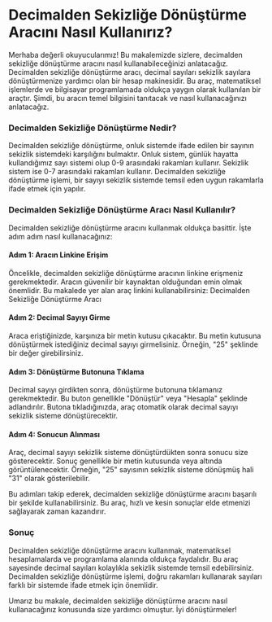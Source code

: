 Decimalden Sekizliğe Dönüştürme Aracını Nasıl Kullanırız?
=========================================================

Merhaba değerli okuyucularımız! Bu makalemizde sizlere, decimalden sekizliğe dönüştürme aracını nasıl kullanabileceğinizi anlatacağız. Decimalden sekizliğe dönüştürme aracı, decimal sayıları sekizlik sayılara dönüştürmenize yardımcı olan bir hesap makinesidir. Bu araç, matematiksel işlemlerde ve bilgisayar programlamada oldukça yaygın olarak kullanılan bir araçtır. Şimdi, bu aracın temel bilgisini tanıtacak ve nasıl kullanacağınızı anlatacağız.

### Decimalden Sekizliğe Dönüştürme Nedir?

Decimalden sekizliğe dönüştürme, onluk sistemde ifade edilen bir sayının sekizlik sistemdeki karşılığını bulmaktır. Onluk sistem, günlük hayatta kullandığımız sayı sistemi olup 0-9 arasındaki rakamları kullanır. Sekizlik sistem ise 0-7 arasındaki rakamları kullanır. Decimalden sekizliğe dönüştürme işlemi, bir sayıyı sekizlik sistemde temsil eden uygun rakamlarla ifade etmek için yapılır.

### Decimalden Sekizliğe Dönüştürme Aracı Nasıl Kullanılır?

Decimalden sekizliğe dönüştürme aracını kullanmak oldukça basittir. İşte adım adım nasıl kullanacağınız:

#### Adım 1: Aracın Linkine Erişim

Öncelikle, decimalden sekizliğe dönüştürme aracının linkine erişmeniz gerekmektedir. Aracın güvenilir bir kaynaktan olduğundan emin olmak önemlidir. Bu makalede yer alan araç linkini kullanabilirsiniz: Decimalden Sekizliğe Dönüştürme Aracı

#### Adım 2: Decimal Sayıyı Girme

Araca eriştiğinizde, karşınıza bir metin kutusu çıkacaktır. Bu metin kutusuna dönüştürmek istediğiniz decimal sayıyı girmelisiniz. Örneğin, "25" şeklinde bir değer girebilirsiniz.

#### Adım 3: Dönüştürme Butonuna Tıklama

Decimal sayıyı girdikten sonra, dönüştürme butonuna tıklamanız gerekmektedir. Bu buton genellikle "Dönüştür" veya "Hesapla" şeklinde adlandırılır. Butona tıkladığınızda, araç otomatik olarak decimal sayıyı sekizlik sisteme dönüştürecektir.

#### Adım 4: Sonucun Alınması

Araç, decimal sayıyı sekizlik sisteme dönüştürdükten sonra sonucu size gösterecektir. Sonuç genellikle bir metin kutusunda veya altında görüntülenecektir. Örneğin, "25" sayısının sekizlik sisteme dönüşmüş hali "31" olarak gösterilebilir.

Bu adımları takip ederek, decimalden sekizliğe dönüştürme aracını başarılı bir şekilde kullanabilirsiniz. Bu araç, hızlı ve kesin sonuçlar elde etmenizi sağlayarak zaman kazandırır.

### Sonuç

Decimalden sekizliğe dönüştürme aracını kullanmak, matematiksel hesaplamalarda ve programlama alanında oldukça faydalıdır. Bu araç sayesinde decimal sayıları kolaylıkla sekizlik sistemde temsil edebilirsiniz. Decimalden sekizliğe dönüştürme işlemi, doğru rakamları kullanarak sayıları farklı bir sistemde ifade etmek için önemlidir.

Umarız bu makale, decimalden sekizliğe dönüştürme aracını nasıl kullanacağınız konusunda size yardımcı olmuştur. İyi dönüştürmeler!